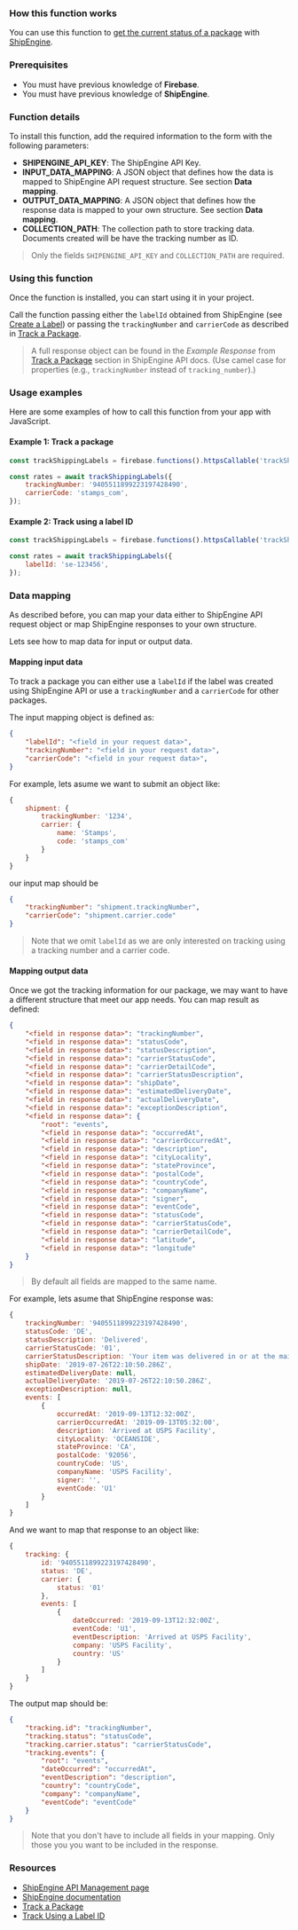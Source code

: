 ### How this function works

You can use this function to [get the current status of a package](https://www.shipengine.com/docs/tracking/) with [ShipEngine](https://www.shipengine.com/).

### Prerequisites

- You must have previous knowledge of **Firebase**.
- You must have previous knowledge of **ShipEngine**.

### Function details

To install this function, add the required information to the form with the following parameters:

- **SHIPENGINE_API_KEY**: The ShipEngine API Key.
- **INPUT_DATA_MAPPING**: A JSON object that defines how the data is mapped to ShipEngine API request structure. See section **Data mapping**.
- **OUTPUT_DATA_MAPPING**: A JSON object that defines how the response data is mapped to your own structure. See section **Data mapping**.
- **COLLECTION_PATH**: The collection path to store tracking data. Documents created will be have the tracking number as ID.

> Only the fields `SHIPENGINE_API_KEY` and `COLLECTION_PATH` are required.

### Using this function

Once the function is installed, you can start using it in your project.

Call the function passing either the `labelId` obtained from ShipEngine (see [Create a Label](https://www.shipengine.com/docs/labels/create-a-label/)) or passing the `trackingNumber` and `carrierCode` as described in [Track a Package](https://www.shipengine.com/docs/tracking/).

> A full response object can be found in the *Example Response* from [Track a Package](https://www.shipengine.com/docs/tracking/) section in ShipEngine API docs. (Use camel case for properties (e.g., `trackingNumber` instead of `tracking_number`).)

### Usage examples

Here are some examples of how to call this function from your app with JavaScript.


#### Example 1: Track a package

```js
const trackShippingLabels = firebase.functions().httpsCallable('trackShippingLabelsWithShipEngine');

const rates = await trackShippingLabels({
    trackingNumber: '9405511899223197428490',
    carrierCode: 'stamps_com',
});
```

#### Example 2: Track using a label ID

```js
const trackShippingLabels = firebase.functions().httpsCallable('trackShippingLabelsWithShipEngine');

const rates = await trackShippingLabels({
    labelId: 'se-123456',
});
```

### Data mapping

As described before, you can map your data either to ShipEngine API request object or map ShipEngine responses to your own structure.

Lets see how to map data for input or output data.

#### Mapping input data

To track a package you can either use a `labelId` if the label was created using ShipEngine API or use a `trackingNumber` and a `carrierCode` for other packages.

The input mapping object is defined as:

```json
{
    "labelId": "<field in your request data>",
    "trackingNumber": "<field in your request data>",
    "carrierCode": "<field in your request data>",
}
```

For example, lets asume we want to submit an object like:

```js
{
    shipment: {
        trackingNumber: '1234',
        carrier: {
            name: 'Stamps',
            code: 'stamps_com'
        }
    }
}
```

our input map should be

```json
{
    "trackingNumber": "shipment.trackingNumber",
    "carrierCode": "shipment.carrier.code"
}
```

>Note that we omit `labelId` as we are only interested on tracking using a tracking number and a carrier code.

#### Mapping output data

Once we got the tracking information for our package, we may want to have a different structure that meet our app needs. You can map result as defined:

```json
{
    "<field in response data>": "trackingNumber",
    "<field in response data>": "statusCode",
    "<field in response data>": "statusDescription",
    "<field in response data>": "carrierStatusCode",
    "<field in response data>": "carrierDetailCode",
    "<field in response data>": "carrierStatusDescription",
    "<field in response data>": "shipDate",
    "<field in response data>": "estimatedDeliveryDate",
    "<field in response data>": "actualDeliveryDate",
    "<field in response data>": "exceptionDescription",
    "<field in response data>": {
        "root": "events",
        "<field in response data>": "occurredAt",
        "<field in response data>": "carrierOccurredAt",
        "<field in response data>": "description",
        "<field in response data>": "cityLocality",
        "<field in response data>": "stateProvince",
        "<field in response data>": "postalCode",
        "<field in response data>": "countryCode",
        "<field in response data>": "companyName",
        "<field in response data>": "signer",
        "<field in response data>": "eventCode",
        "<field in response data>": "statusCode",
        "<field in response data>": "carrierStatusCode",
        "<field in response data>": "carrierDetailCode",
        "<field in response data>": "latitude",
        "<field in response data>": "longitude"
    }
}
```

>By default all fields are mapped to the same name.

For example, lets asume that ShipEngine response was:

```js
{
    trackingNumber: '9405511899223197428490',
    statusCode: 'DE',
    statusDescription: 'Delivered',
    carrierStatusCode: '01',
    carrierStatusDescription: 'Your item was delivered in or at the mailbox at 9:10 am on March 2, 2017 in AUSTIN, TX 78756.',
    shipDate: '2019-07-26T22:10:50.286Z',
    estimatedDeliveryDate: null,
    actualDeliveryDate: '2019-07-26T22:10:50.286Z',
    exceptionDescription: null,
    events: [
        {
            occurredAt: '2019-09-13T12:32:00Z',
            carrierOccurredAt: '2019-09-13T05:32:00',
            description: 'Arrived at USPS Facility',
            cityLocality: 'OCEANSIDE',
            stateProvince: 'CA',
            postalCode: '92056',
            countryCode: 'US',
            companyName: 'USPS Facility',
            signer: '',
            eventCode: 'U1'
        }
    ]
}
```

And we want to map that response to an object like:

```js
{
    tracking: {
        id: '9405511899223197428490',
        status: 'DE',
        carrier: {
            status: '01'
        },
        events: [
            {
                dateOccurred: '2019-09-13T12:32:00Z',
                eventCode: 'U1',
                eventDescription: 'Arrived at USPS Facility',
                company: 'USPS Facility',
                country: 'US'
            }
        ]
    }
}
```

The output map should be:

```json
{
    "tracking.id": "trackingNumber",
    "tracking.status": "statusCode",
    "tracking.carrier.status": "carrierStatusCode",
    "tracking.events": {
        "root": "events",
        "dateOccurred": "occurredAt",
        "eventDescription": "description",
        "country": "countryCode",
        "company": "companyName",
        "eventCode": "eventCode"
    }
}
```

> Note that you don't have to include all fields in your mapping. Only those you you want to be included in the response.

### Resources

- [ShipEngine API Management page](https://app.shipengine.com/#/portal/apimanagement)
- [ShipEngine documentation](https://www.shipengine.com/docs/getting-started/)
- [Track a Package](https://www.shipengine.com/docs/tracking/)
- [Track Using a Label ID](https://www.shipengine.com/docs/tracking/track-by-label-id/)
